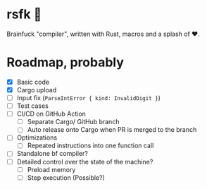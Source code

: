 # rsfk 🦀
Brainfuck "compiler", written with Rust, macros and a splash of ❤️.

# Roadmap, probably
- [x] Basic code
- [x] Cargo upload
- [ ] Input fix (`ParseIntError { kind: InvalidDigit }`)
- [ ] Test cases
- [ ] CI/CD on GitHub Action
  - [ ] Separate Cargo/ GitHub branch
  - [ ] Auto release onto Cargo when PR is merged to the branch
- [ ] Optimizations
  - [ ] Repeated instructions into one function call
- [ ] Standalone bf compiler?
- [ ] Detailed control over the state of the machine?
  - [ ] Preload memory
  - [ ] Step execution (Possible?)